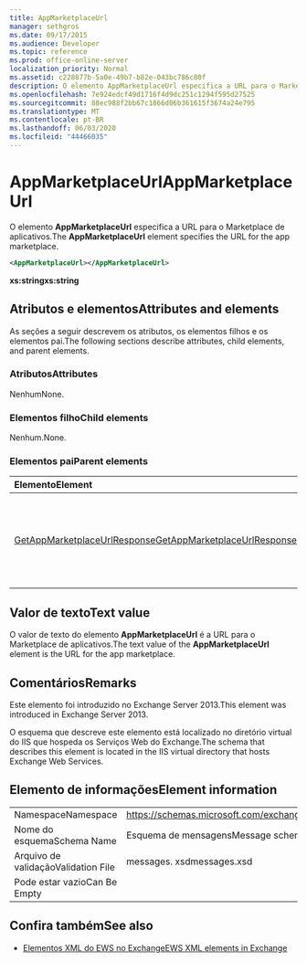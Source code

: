 ```yaml
---
title: AppMarketplaceUrl
manager: sethgros
ms.date: 09/17/2015
ms.audience: Developer
ms.topic: reference
ms.prod: office-online-server
localization_priority: Normal
ms.assetid: c228877b-5a0e-49b7-b82e-043bc786c80f
description: O elemento AppMarketplaceUrl especifica a URL para o Marketplace de aplicativos.
ms.openlocfilehash: 7e924edcf49d1716f4d9dc251c1294f595d27525
ms.sourcegitcommit: 88ec988f2bb67c1866d06b361615f3674a24e795
ms.translationtype: MT
ms.contentlocale: pt-BR
ms.lasthandoff: 06/03/2020
ms.locfileid: "44466035"
---
```

# <a name="appmarketplaceurl"></a><span data-ttu-id="499d1-103">AppMarketplaceUrl</span><span class="sxs-lookup"><span data-stu-id="499d1-103">AppMarketplaceUrl</span></span>

<span data-ttu-id="499d1-104">O elemento **AppMarketplaceUrl** especifica a URL para o Marketplace de aplicativos.</span><span class="sxs-lookup"><span data-stu-id="499d1-104">The **AppMarketplaceUrl** element specifies the URL for the app marketplace.</span></span> 
  
```XML
<AppMarketplaceUrl></AppMarketplaceUrl>
```

 <span data-ttu-id="499d1-105">**xs:string**</span><span class="sxs-lookup"><span data-stu-id="499d1-105">**xs:string**</span></span>
## <a name="attributes-and-elements"></a><span data-ttu-id="499d1-106">Atributos e elementos</span><span class="sxs-lookup"><span data-stu-id="499d1-106">Attributes and elements</span></span>

<span data-ttu-id="499d1-107">As seções a seguir descrevem os atributos, os elementos filhos e os elementos pai.</span><span class="sxs-lookup"><span data-stu-id="499d1-107">The following sections describe attributes, child elements, and parent elements.</span></span>
  
### <a name="attributes"></a><span data-ttu-id="499d1-108">Atributos</span><span class="sxs-lookup"><span data-stu-id="499d1-108">Attributes</span></span>

<span data-ttu-id="499d1-109">Nenhum</span><span class="sxs-lookup"><span data-stu-id="499d1-109">None.</span></span>
  
### <a name="child-elements"></a><span data-ttu-id="499d1-110">Elementos filho</span><span class="sxs-lookup"><span data-stu-id="499d1-110">Child elements</span></span>

<span data-ttu-id="499d1-111">Nenhum.</span><span class="sxs-lookup"><span data-stu-id="499d1-111">None.</span></span>
  
### <a name="parent-elements"></a><span data-ttu-id="499d1-112">Elementos pai</span><span class="sxs-lookup"><span data-stu-id="499d1-112">Parent elements</span></span>

|<span data-ttu-id="499d1-113">**Elemento**</span><span class="sxs-lookup"><span data-stu-id="499d1-113">**Element**</span></span>|<span data-ttu-id="499d1-114">**Descrição**</span><span class="sxs-lookup"><span data-stu-id="499d1-114">**Description**</span></span>|
|:-----|:-----|
|[<span data-ttu-id="499d1-115">GetAppMarketplaceUrlResponse</span><span class="sxs-lookup"><span data-stu-id="499d1-115">GetAppMarketplaceUrlResponse</span></span>](getappmarketplaceurlresponse.md) <br/> |<span data-ttu-id="499d1-116">Especifica a mensagem de resposta para uma solicitação **GetAppMarketplaceUrl** .</span><span class="sxs-lookup"><span data-stu-id="499d1-116">Specifies the response message for a **GetAppMarketplaceUrl** request.</span></span>  <br/> |
   
## <a name="text-value"></a><span data-ttu-id="499d1-117">Valor de texto</span><span class="sxs-lookup"><span data-stu-id="499d1-117">Text value</span></span>

<span data-ttu-id="499d1-118">O valor de texto do elemento **AppMarketplaceUrl** é a URL para o Marketplace de aplicativos.</span><span class="sxs-lookup"><span data-stu-id="499d1-118">The text value of the **AppMarketplaceUrl** element is the URL for the app marketplace.</span></span> 
  
## <a name="remarks"></a><span data-ttu-id="499d1-119">Comentários</span><span class="sxs-lookup"><span data-stu-id="499d1-119">Remarks</span></span>

<span data-ttu-id="499d1-120">Este elemento foi introduzido no Exchange Server 2013.</span><span class="sxs-lookup"><span data-stu-id="499d1-120">This element was introduced in Exchange Server 2013.</span></span>
  
<span data-ttu-id="499d1-121">O esquema que descreve este elemento está localizado no diretório virtual do IIS que hospeda os Serviços Web do Exchange.</span><span class="sxs-lookup"><span data-stu-id="499d1-121">The schema that describes this element is located in the IIS virtual directory that hosts Exchange Web Services.</span></span>
  
## <a name="element-information"></a><span data-ttu-id="499d1-122">Elemento de informações</span><span class="sxs-lookup"><span data-stu-id="499d1-122">Element information</span></span>

|||
|:-----|:-----|
|<span data-ttu-id="499d1-123">Namespace</span><span class="sxs-lookup"><span data-stu-id="499d1-123">Namespace</span></span>  <br/> |https://schemas.microsoft.com/exchange/services/2006/messages  <br/> |
|<span data-ttu-id="499d1-124">Nome do esquema</span><span class="sxs-lookup"><span data-stu-id="499d1-124">Schema Name</span></span>  <br/> |<span data-ttu-id="499d1-125">Esquema de mensagens</span><span class="sxs-lookup"><span data-stu-id="499d1-125">Message schema</span></span>  <br/> |
|<span data-ttu-id="499d1-126">Arquivo de validação</span><span class="sxs-lookup"><span data-stu-id="499d1-126">Validation File</span></span>  <br/> |<span data-ttu-id="499d1-127">messages. xsd</span><span class="sxs-lookup"><span data-stu-id="499d1-127">messages.xsd</span></span>  <br/> |
|<span data-ttu-id="499d1-128">Pode estar vazio</span><span class="sxs-lookup"><span data-stu-id="499d1-128">Can Be Empty</span></span>  <br/> ||
   
## <a name="see-also"></a><span data-ttu-id="499d1-129">Confira também</span><span class="sxs-lookup"><span data-stu-id="499d1-129">See also</span></span>

- [<span data-ttu-id="499d1-130">Elementos XML do EWS no Exchange</span><span class="sxs-lookup"><span data-stu-id="499d1-130">EWS XML elements in Exchange</span></span>](ews-xml-elements-in-exchange.md)


